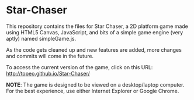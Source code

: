 Star-Chaser
===========
This repository contains the files for Star Chaser, a 2D platform game made using HTML5 Canvas, JavaScript, and bits of a simple game engine (very aptly) named simpleGame.js.

As the code gets cleaned up and new features are added, more changes and commits will come in the future.

To access the current version of the game, click on this URL: http://topeo.github.io/Star-Chaser/

**NOTE**: The game is designed to be viewed on a desktop/laptop computer. For the best experience, use either Internet Explorer or Google           Chrome.
